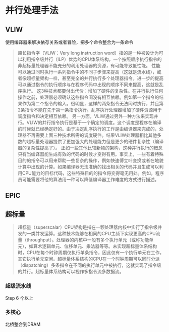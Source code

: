 # 并行处理手法

## VLIW

使用编译器来解决依存关系或者冒险，把多个命令整合为一条命令

> 超长指令字（VLIW：Very long instruction word）指的是一种被设计为可以利用指令级并行（ILP）优势的CPU体系结构。一个按照顺序执行指令的非超标量处理器不能充分的利用处理器的资源，有可能导致低性能。
> 性能可以通过同时执行一系列指令中的不同子步骤来提高（这就是流水线），或者像超标量架构一样，甚至完全的并行执行多个处理器指令。进一步的提高可以通过指令的执行顺序与在程序代码中出现的顺序不同来提高，这就是乱序执行。
> 这3种技术都要付出代价：增加了硬件的复杂性。在并行执行任何操作之前，处理器必须确认这些指令间没有相互依赖。例如第一个指令的结果作为第二个指令的输入。很明显，这样的两条指令无法同时执行，并且第2条指令不能在先于第一条指令执行。乱序执行处理器增加了硬件资源用于调度指令和决定相互依赖。
> 另一方面，VLIW通过另外一种方法来实现并行。VLIW的并行指令执行是基于一个确定的调度。这个调度是程序在编译的时候就已经确定好的。由于决定乱序执行的工作是由编译器来完成的，处理器不再需要上面三种技术所需的调度硬件。结果VLIW处理器相比其他多数的超标量处理器提供了更加强大的处理能力但是更少的硬件复杂性（编译器的复杂性提高了）。
> 正如一些其他比较新颖的架构，这种并行执行的概念只有当编译器能生成有效的代码的时候才变得有用。事实上，一些有着特殊目的的指令可以用来帮助一些复杂的操作，例如快速傅立叶变换或者在地貌计算中出现的计算。如果编译器无法准确的找出相关的代码并且生成可以利用CPU能力的目标代码，这些特殊目的的指令将变得毫无用处。例如，程序员可能需要将他的算法用一种可以降低编译器工作难度的方式进行描述。

## EPIC

## 超标量

>超标量（superscalar）CPU架构是指在一颗处理器内核中实行了指令级并发的一类并发运算。这种技术能够在相同的CPU主频下实现更高的CPU流量（throughput）。处理器的内核中一般有多个执行单元（或称功能单元），如算术逻辑单元、位移单元、乘法器等等。未实现超标量体系结构时，CPU在每个时钟周期仅执行单条指令，因此仅有一个执行单元在工作，其它执行单元空闲。超标量体系结构的CPU在一个时钟周期可以同时分派（dispatching）多条指令在不同的执行单元中被执行，这就实现了指令级的并行。超标量体系结构可以视作多指令流多数据流。

### 超级流水线

Step 6 个以上

### 多核心

北桥整合到DRAM
